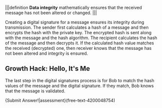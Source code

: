 |||definition 
**Data integrity** mathematically ensures that the received message has not been altered or changed. 
|||

Creating a digital signature for a message ensures its integrity during transmission. The sender first calculates a hash of a message and then encrypts the hash with the private key. The encrypted hash is sent along with the message and the hash algorithm. The recipient calculates the hash of the message and then decrypts it. If the calculated hash value matches the received (decrypted) one, then receiver knows that the message has not been altered and integrity is ensured. 
 


## Growth Hack: Hello, It's Me
The last step in the digital signatures process is for Bob to match the hash values of the message and the digital signature. If they match, Bob knows that the message is validated. 

 


{Submit Answer!|assessment}(free-text-4200048754)

